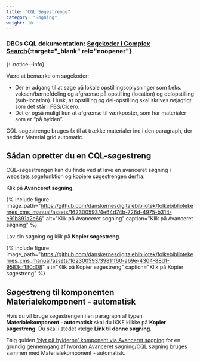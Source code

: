 ```yaml
---
title: "CQL Søgestrenge"  
category: "Søgning"
weight: 10
---
```


### DBCs CQL dokumentation: [Søgekoder i Complex Search](https://danbib.dk/soegekoder-complex-search){:target="_blank" rel="noopener"}
{: .notice--info}

Værd at bemærke om søgekoder:
- Der er adgang til at søge på lokale opstillingsoplysninger som f.eks. voksen/børnefdeling og afgrænse på opstilling (location) og delopstilling (sub-location). Husk, at opstilling og del-opstilling skal skrives nøjagtigt som det står i FBS/Cicero.
- Det er også muligt kun at afgrænse til værkposter, som har materialer som er “på hylden”.

CQL-søgestrenge bruges fx til at trække materialer ind i den paragraph, der hedder Material grid automatic.

## Sådan opretter du en CQL-søgestreng

CQL-søgestrengen kan du finde ved at lave en avanceret søgning i websitets søgefunktion og kopiere søgestrengen derfra.

Klik på **Avanceret søgning**.

{% include figure image_path="https://github.com/danskernesdigitalebibliotek/folkebibliotekernes_cms_manual/assets/162300593/4e64d74b-726d-4975-b314-e91b891a2e66" alt="Klik på Avanceret søgning" caption="Klik på Avanceret søgning" %}

Lav din søgning og klik på **Kopier søgestreng**.

{% include figure image_path="https://github.com/danskernesdigitalebibliotek/folkebibliotekernes_cms_manual/assets/162300593/39811f60-a69e-4304-88d1-9583cf180d08" alt="Klik på Kopier søgestreng" caption="Klik på Kopier søgestreng" %}

## Søgestreng til komponenten **Materialekomponent - automatisk**

Hvis du vil bruge søgestrengen i en paragraph af typen **Materialekomponent - automatisk** skal du IKKE klikke på **Kopier søgestreng**. Du skal i stedet vælge **Link til denne søgning**. 

Følg guiden ['Nyt på hylderne' komponent via Avanceret søgning](https://www.folkebibliotekernescms.dk/main/soegning/nyt-paa-hylderne/) for en grundig gennemgang af hvordan Avanceret søgning/CQL søgning bruges sammen med Materialekomponent - automatisk.







